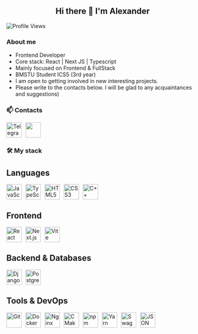 <div align="center">
  
## Hi there 👋 I'm Alexander

</div>

![Profile Views](https://komarev.com/ghpvc/?username=Robocotik&color=blue)

### About me

* Frontend Developer
* Core stack: React | Next JS | Typescript
* Mainly focused on Frontend & FullStack
* BMSTU Student ICS5 (3rd year)
* I am open to getting involved in new interesting projects.
* Please write to the contacts below. I will be glad to any acquaintances and suggestions)

### 📫 Contacts

<div style="display: flex; gap: 10px; flex-wrap: wrap; margin-bottom: 15px;">
  <!-- Telegram -->
<a href="https://t.me/ADmi_OK" target="_blank">
  <img src="https://telegram.org/img/t_logo.svg" width="40" height="40" alt="Telegram"/>
</a>
  
  <!-- Email -->
  <a href="mailto:alexander.starkin@gmail.com">
    <img src="https://skillicons.dev/icons?i=gmail" width="40" height="40"/>
  </a>
</div>

### 🛠️ My stack

## Languages
<div style="display: flex; gap: 10px; flex-wrap: wrap; margin: 10px 0;">
  <img src="https://skillicons.dev/icons?i=js" width="40" height="40" alt="JavaScript"/>
  <img src="https://skillicons.dev/icons?i=ts" width="40" height="40" alt="TypeScript"/>
  <img src="https://skillicons.dev/icons?i=html" width="40" height="40" alt="HTML5"/>
  <img src="https://skillicons.dev/icons?i=css" width="40" height="40" alt="CSS3"/>
  <img src="https://skillicons.dev/icons?i=cpp" width="40" height="40" alt="C++"/>
</div>

## Frontend
<div style="display: flex; gap: 10px; flex-wrap: wrap; margin: 10px 0;">
  <img src="https://skillicons.dev/icons?i=react" width="40" height="40" alt="React"/>
  <img src="https://skillicons.dev/icons?i=nextjs" width="40" height="40" alt="Next.js"/>
  <img src="https://skillicons.dev/icons?i=vite" width="40" height="40" alt="Vite"/>
</div>

## Backend & Databases
<div style="display: flex; gap: 10px; flex-wrap: wrap; margin: 10px 0;">
  <img src="https://skillicons.dev/icons?i=django" width="40" height="40" alt="Django"/>
  <img src="https://skillicons.dev/icons?i=postgres" width="40" height="40" alt="PostgreSQL"/>
</div>

## Tools & DevOps
<div style="display: flex; gap: 10px; flex-wrap: wrap; margin: 10px 0;">
  <img src="https://skillicons.dev/icons?i=git" width="40" height="40" alt="Git"/>
  <img src="https://skillicons.dev/icons?i=docker" width="40" height="40" alt="Docker"/>
  <img src="https://skillicons.dev/icons?i=nginx" width="40" height="40" alt="Nginx"/>
  <img src="https://skillicons.dev/icons?i=cmake" width="40" height="40" alt="CMake"/>
  <img src="https://skillicons.dev/icons?i=npm" width="40" height="40" alt="npm"/>
  <img src="https://skillicons.dev/icons?i=yarn" width="40" height="40" alt="Yarn"/>
  <img src="https://skillicons.dev/icons?i=swagger" width="40" height="40" alt="Swagger"/>
  <img src="https://skillicons.dev/icons?i=json" width="40" height="40" alt="JSON"/>
</div>


